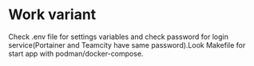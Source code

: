 # Work variant
Check .env file for settings variables and check password for login service(Portainer and Teamcity have same password).Look Makefile for start app with podman/docker-compose.
